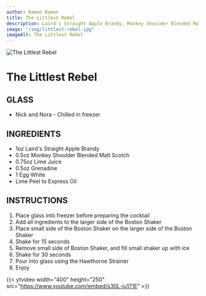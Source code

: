 ```yaml
---
author: Ramon Ramon
title: The Littlest Rebel
description: Laird's Straight Apple Brandy, Monkey Shoulder Blended Malt Scotch, Lime Juice, Grenadine, Egg White, Lime Oil
image: "/img/littlest-rebel.jpg"
imageAlt: The Littlest Rebel
---
```


![The Littlest Rebel](/img/littlest-rebel.jpg "Picture of The Littlest Rebel")

# The Littlest Rebel

## GLASS

-   Nick and Nora - Chilled in freezer

## INGREDIENTS

-   1oz Laird's Straight Apple Brandy
-   0.5oz Monkey Shoulder Blended Malt Scotch
-   0.75oz Lime Juice
-   0.5oz Grenadine
-   1 Egg White
-   Lime Peel to Express Oil

## INSTRUCTIONS

1. Place glass into freezer before preparing the cocktail
2. Add all ingredients to the larger side of the Boston Shaker
3. Place small side of the Boston Shaker on the larger side of the Boston Shaker
4. Shake for 15 seconds
5. Remove small side of Boston Shaker, and fill small shaker up with ice
6. Shake for 30 seconds
7. Pour into glass using the Hawthorne Strainer
8. Enjoy

{{< ytvideo width="400" height="250" src="https://www.youtube.com/embed/s30L-iu171E" >}}
